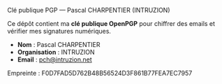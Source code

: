Clé publique PGP — Pascal CHARPENTIER (INTRUZION)

Ce dépôt contient ma **clé publique OpenPGP** pour chiffrer des emails et vérifier mes signatures numériques.

- **Nom** : Pascal CHARPENTIER
- **Organisation** : INTRUZION
- **Email** : pch@intruzion.net

Empreinte : F0D7FAD5D762B48B56524D3F861B77FEA7EC7957
